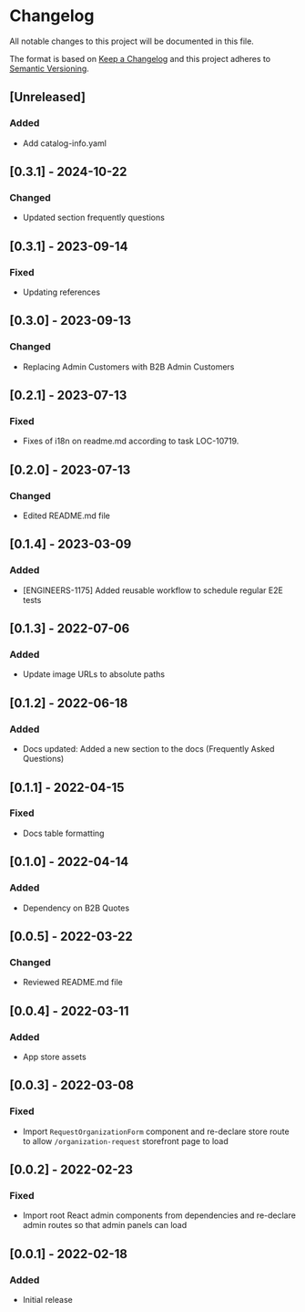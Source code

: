 # Changelog

All notable changes to this project will be documented in this file.

The format is based on [Keep a Changelog](http://keepachangelog.com/en/1.0.0/)
and this project adheres to [Semantic Versioning](http://semver.org/spec/v2.0.0.html).

## [Unreleased]

### Added

- Add catalog-info.yaml

## [0.3.1] - 2024-10-22

### Changed
- Updated section frequently questions

## [0.3.1] - 2023-09-14

### Fixed
- Updating references

## [0.3.0] - 2023-09-13

### Changed
- Replacing Admin Customers with B2B Admin Customers

## [0.2.1] - 2023-07-13
### Fixed
- Fixes of i18n on readme.md according to task LOC-10719.

## [0.2.0] - 2023-07-13

### Changed
- Edited README.md file

## [0.1.4] - 2023-03-09

### Added

- [ENGINEERS-1175] Added reusable workflow to schedule regular E2E tests

## [0.1.3] - 2022-07-06

### Added

- Update image URLs to absolute paths

## [0.1.2] - 2022-06-18

### Added

- Docs updated: Added a new section to the docs (Frequently Asked Questions)

## [0.1.1] - 2022-04-15

### Fixed

- Docs table formatting

## [0.1.0] - 2022-04-14

### Added

- Dependency on B2B Quotes

## [0.0.5] - 2022-03-22

### Changed

- Reviewed README.md file

## [0.0.4] - 2022-03-11

### Added

- App store assets

## [0.0.3] - 2022-03-08

### Fixed

- Import `RequestOrganizationForm` component and re-declare store route to allow `/organization-request` storefront page to load

## [0.0.2] - 2022-02-23

### Fixed

- Import root React admin components from dependencies and re-declare admin routes so that admin panels can load

## [0.0.1] - 2022-02-18

### Added

- Initial release
